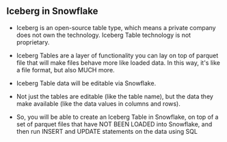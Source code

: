 ## Iceberg in Snowflake

+ Iceberg is an open-source table type, which means a private company does not own the technology. Iceberg Table technology is not proprietary. 

+ Iceberg Tables are a layer of functionality you can lay on top of parquet file that will make files behave more like loaded data. In this way, it's like a file format, but also MUCH more.

+ Iceberg Table data will be editable via Snowflake.
+ Not just the tables are editable (like the table name), but the data they make available (like the data values in columns and rows).
+ So, you will be able to create an Iceberg Table in Snowflake, on top of a set of parquet files that have NOT BEEN LOADED into Snowflake, 
and then run INSERT and UPDATE statements on the data using SQL 
